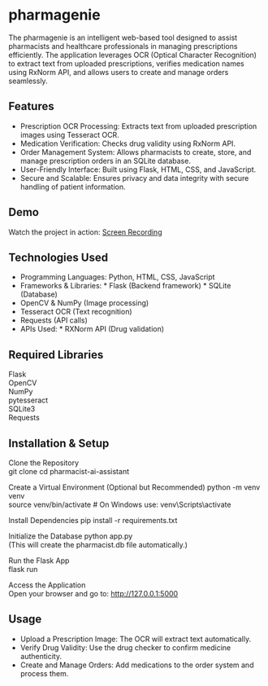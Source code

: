 # pharmagenie
The pharmagenie is an intelligent web-based tool designed to assist pharmacists and healthcare professionals in managing prescriptions efficiently. The application leverages OCR (Optical Character Recognition) to extract text from uploaded prescriptions, verifies medication names using RxNorm API, and allows users to create and manage orders seamlessly.

## Features
* Prescription OCR Processing: Extracts text from uploaded prescription images using Tesseract OCR.
* Medication Verification: Checks drug validity using RxNorm API.
* Order Management System: Allows pharmacists to create, store, and manage prescription orders in an SQLite database.
* User-Friendly Interface: Built using Flask, HTML, CSS, and JavaScript.
* Secure and Scalable: Ensures privacy and data integrity with secure handling of patient information.

## Demo
Watch the project in action: [Screen Recording](https://youtu.be/UV0kfPtdEl8)

## Technologies Used
* Programming Languages: Python, HTML, CSS, JavaScript
* Frameworks & Libraries:
          * Flask (Backend framework)
          * SQLite (Database)
* OpenCV & NumPy (Image processing)
* Tesseract OCR (Text recognition)
* Requests (API calls)
* APIs Used:
          * RXNorm API (Drug validation)
  
## Required Libraries
Flask<br>
OpenCV<br>
NumPy<br>
pytesseract<br>
SQLite3<br>
Requests<br>

## Installation & Setup
Clone the Repository<br>
git clone 
cd pharmacist-ai-assistant

Create a Virtual Environment (Optional but Recommended)
python -m venv venv<br>
source venv/bin/activate  # On Windows use: venv\Scripts\activate<br>

Install Dependencies
pip install -r requirements.txt

Initialize the Database
python app.py<br>
(This will create the pharmacist.db file automatically.)

Run the Flask App<br>
flask run

Access the Application<br>
Open your browser and go to: http://127.0.0.1:5000

## Usage
* Upload a Prescription Image: The OCR will extract text automatically.
* Verify Drug Validity: Use the drug checker to confirm medicine authenticity.
* Create and Manage Orders: Add medications to the order system and process them.

